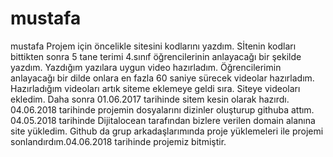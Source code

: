 # mustafa
mustafa
Projem için öncelikle sitesini kodlarını yazdım.
Sİtenin kodları bittikten sonra 5 tane terimi 4.sınıf öğrencilerinin anlayacağı bir şekilde yazdım.
Yazdığım yazılara uygun video hazırladım.
Öğrencilerimin anlayacağı bir dilde onlara en fazla 60 saniye sürecek videolar hazırladım. 
Hazırladığım videoları artık siteme eklemeye geldi sıra. Siteye videoları ekledim. 
Daha sonra 01.06.2017 tarihinde sitem kesin olarak hazırdı. 04.06.2018 tarihinde projemin dosyalarını dizinler oluşturup githuba attım. 
04.05.2018 tarihinde Dijitalocean tarafından bizlere verilen domain alanına site yükledim. 
Github da grup arkadaşlarımında proje yüklemeleri ile projemi sonlandırdım.04.06.2018 tarihinde projemiz bitmiştir.
